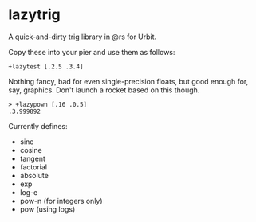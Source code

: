 # lazytrig

A quick-and-dirty trig library in @rs for Urbit.

Copy these into your pier and use them as follows:

    +lazytest [.2.5 .3.4]

Nothing fancy, bad for even single-precision floats, but good enough for, say, graphics.  Don't launch a rocket based on this though.

    > +lazypown [.16 .0.5]
    .3.999892

Currently defines:

- sine
- cosine
- tangent
- factorial
- absolute
- exp
- log-e
- pow-n (for integers only)
- pow (using logs)
